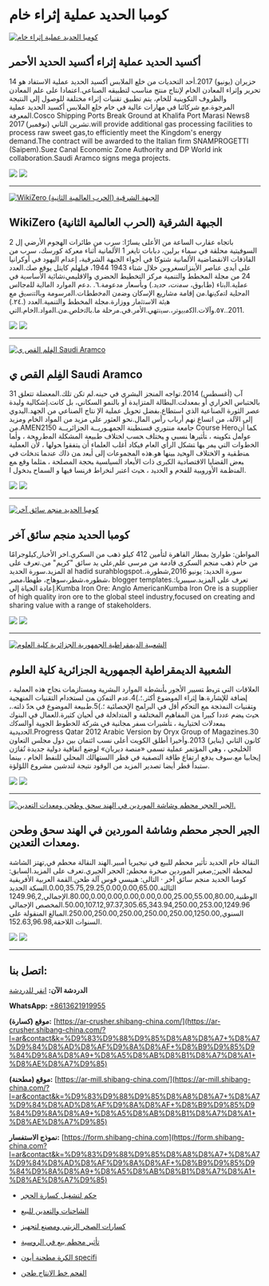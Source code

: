 # كومبا الحديد عملية إثراء خام

<a href="https://swt.shibang-china.com/?l=ar&img&k=%D9%83%D9%88%D9%85%D8%A8%D8%A7+%D8%A7%D9%84%D8%AD%D8%AF%D9%8A%D8%AF+%D8%B9%D9%85%D9%84%D9%8A%D8%A9+%D8%A5%D8%AB%D8%B1%D8%A7%D8%A1+%D8%AE%D8%A7%D9%85" target="_blank">![كومبا الحديد عملية إثراء خام](http://static.shibang-china.com/all-800x300/1293.jpg)</a>

## أكسيد الحديد عملية إثراء أكسيد الحديد الأحمر
14 حزيران (يونيو) 2017.أحد التحديات من خلع الملابس أكسيد الحديد عملية الاستفاد هو تحرير وإثراء المعادن الخام لإنتاج منتج مناسب لتطبيقه الصناعي.اعتمادا على علم المعادن والظروف التكوينية للخام، يتم تطبيق تقنيات إثراء مختلفة للوصول إلى النتيجة المرجوة.مع شركائنا في مهارات عالية في خام خلع الملابس أكسيد الحديد عملية المعرفة.Cosco Shipping Ports Break Ground at Khalifa Port Marasi News8 تشرين الثاني (نوفمبر) 2017.will provide additional gas processing facilities to process raw sweet gas,to efficiently meet the Kingdom&#39;s energy demand.The contract will be awarded to the Italian firm SNAMPROGETTI (Saipem).Suez Canal Economic Zone Authority and DP World ink collaboration.Saudi Aramco signs mega projects.


<a href="https://whatsapp.shibangsoft.com/WhatsApp.php" target="_blank" title="WhatsApp">![](http://static.shibang-china.com/icon/whatsapp.png)</a> <a href="https://swt.shibang-china.com/?l=ar&icon&k=%D9%83%D9%88%D9%85%D8%A8%D8%A7+%D8%A7%D9%84%D8%AD%D8%AF%D9%8A%D8%AF+%D8%B9%D9%85%D9%84%D9%8A%D8%A9+%D8%A5%D8%AB%D8%B1%D8%A7%D8%A1+%D8%AE%D8%A7%D9%85" target="_blank">![](http://static.shibang-china.com/icon/chat-ar.png)</a>

---

<a href="https://swt.shibang-china.com/?l=ar&img&k=%D9%83%D9%88%D9%85%D8%A8%D8%A7+%D8%A7%D9%84%D8%AD%D8%AF%D9%8A%D8%AF+%D8%B9%D9%85%D9%84%D9%8A%D8%A9+%D8%A5%D8%AB%D8%B1%D8%A7%D8%A1+%D8%AE%D8%A7%D9%85" target="_blank">![WikiZero الجبهة الشرقية (الحرب العالمية الثانية)](http://static.shibang-china.com/all-800x300/562.jpg)</a>

## WikiZero الجبهة الشرقية (الحرب العالمية الثانية)
باتجاه عقارب الساعة من الأعلى يسارًا: سرب من طائرات الهجوم الأرضي إل 2 السوفيتية محلقة في سماء برلين، دبابات تايغر 1 الألمانية أثناء معركة كورسك، سرب من القاذفات الانقضاضية الألمانية شتوكا في أجواء الجبهة الشرقية، إعدام اليهود في أوكرانيا على أيدى عناصر الأينزاتسغروبن خلال شتاء 1943 1944، فيلهلم كايتل يوقع صك.العدد 24 من مجلة المخطط والتنمية مركز التخطيط الحضري والاقليميﻧﺷﺎﺋﻳﺔ اﻷﺳﺎﺳﻳﺔ ﻓﻲ ﻋﻣﻠﻳﺔ.اﻟﺑﻧﺎء (طﺎﺑوق، ﺳﻣﻧت، ﺣدﻳد.) وﺑﺄﺳﻌﺎر ﻣدﻋوﻣﺔ.٦. .دﻋم اﻟﻣوارد اﻟﻣﺎﻟﻳﺔ ﻟﻠﻣﺟﺎﻟس اﻟﻣﺣﻠﻳﺔ ﻟﺗﻣﻛﻳﻧﻬﺎ.ﻣن إﻗﺎﻣﺔ ﻣﺷﺎرﻳﻊ اﻹﺳﻛﺎن وﺿﻣن اﻟﻣﺧططﺎت.اﻟﻣرﺳوﻣﺔ وﺑﺎﻟﺗﻧﺳﻳق ﻣﻊ ﻫﻳﺋﺔ اﻻﺳﺗﺛﻣﺎر ووزارة.مجلة المخطط والتنمية.العدد (.٢٤.) 2011..٥٧.وآﻻت.اﻟﻛﻣﺑﻳوﺗر،.ﺳﻳﻧﺗﻬﻲ.اﻷﻣر.ﻓﻲ.ﻣرﺣﻠﺔ ﻣﺎ.ﺑﺎﻟﺗﺧﻠص.ﻣن.اﻟﻣواد.اﻟﺧﺎم.اﻟﺗﻲ.


<a href="https://whatsapp.shibangsoft.com/WhatsApp.php" target="_blank" title="WhatsApp">![](http://static.shibang-china.com/icon/whatsapp.png)</a> <a href="https://swt.shibang-china.com/?l=ar&icon&k=%D9%83%D9%88%D9%85%D8%A8%D8%A7+%D8%A7%D9%84%D8%AD%D8%AF%D9%8A%D8%AF+%D8%B9%D9%85%D9%84%D9%8A%D8%A9+%D8%A5%D8%AB%D8%B1%D8%A7%D8%A1+%D8%AE%D8%A7%D9%85" target="_blank">![](http://static.shibang-china.com/icon/chat-ar.png)</a>

---

<a href="https://swt.shibang-china.com/?l=ar&img&k=%D9%83%D9%88%D9%85%D8%A8%D8%A7+%D8%A7%D9%84%D8%AD%D8%AF%D9%8A%D8%AF+%D8%B9%D9%85%D9%84%D9%8A%D8%A9+%D8%A5%D8%AB%D8%B1%D8%A7%D8%A1+%D8%AE%D8%A7%D9%85" target="_blank">![الفِلم القص ي Saudi Aramco](http://static.shibang-china.com/all-800x300/1335.jpg)</a>

## الفِلم القص ي Saudi Aramco
31 آب (أغسطس) 2014.تواجه المنجز البشري في حينه.لم تكن تلك.المعضلة تتعلق بالحتباس الحراري أو بمعدلت.البطالة المتزايدة أو بالنمو السكاني، بل كانت.إشكالية وليدة عصر الثورة الصناعية الذي استطاع.بفضل تحويل عملية الإ نتاج الصناعي من الجهد.اليدوي إلى الآلة، من اتساع نهم أرباب رأس المال.نحو العثور على مزيد من المواد الخام ومزيد من.AMEN2150 ﺟﺎﻣﻌﺔ ﻣﻨﺘﻮﺭﻱ ﻗﺴﻨﻄﻴﻨﺔ اﻟﺠﻤﮭـﻮرﯾــﺔ اﻟﺠﺰاﺋﺮﯾــﺔ Course Heroﻜﻤﺎ ﺃﻥ ﻋﻭﺍﻤل ﺘﻜﻭﻴﻨﻪ ، ﺘﺄﺜﻴﺭﻫﺎ ﻨﺴﺒﻲ ﻭ ﻴﺨﺘﻠﻑ ﺤﺴﺏ ﺍﺨﺘﻼﻑ ﻁﺒﻴﻌﺔ ﺍﻟﻤﺸﻜﻠﺔ ﺍﻟﻤﻁﺭﻭﺤﺔ ، ﻭﺃﻤﺎ ﺍﻟﺨﻁﻭﺍﺕ ﺍﻟﺘﻲ ﻴﻤﺭ ﺒﻬﺎ ﺘﺸﻜل ﺍﻟﺭﺃﻱ ﺍﻟﻌﺎﻡ ﻓﻴﻜﺎﺩ ﺃﻏﻠﺏ ﺍﻟﻌﻠﻤﺎﺀ ﺃﻥ ﻴﺘﻔﻘﻭﺍ ﺤﻭﻟﻬﺎ ، ﻷﻥ ﺍﻟﻌﻤﻠﻴﺔ ﻤﻨﻁﻘﻴﺔ ﻭ ﺍﻻﺨﺘﻼﻑ ﺍﻟﻭﺤﻴﺩ ﺒﻴﻨﻬﺎ ﻫﻭ.ﻫﺫﻩ ﺍﻟﻤﺠﻤﻭﻋﺎﺕ ﺇﻟﻰ ﺃﺒﻌﺩ ﻤﻥ ﺫﻟﻙ ﻋﻨﺩﻤﺎ ﺘﺩﺨﻠﺕ ﻓﻲ ﺒﻌﺽ ﺍﻟﻘﻀﺎﻴﺎ ﺍﻻﻗﺘﺼﺎﺩﻴﺔ ﺍﻟﻜﺒﺭﻯ ﺫﺍﺕ ﺍﻷﺒﻌﺎﺩ ﺍﻟﺴﻴﺎﺴﻴﺔ ﺒﺤﺠﺔ ﺍﻟﻤﺼﻠﺤﺔ ، ﻤﺜﻠﻤﺎ ﻭﻗﻊ ﻤﻊ ﺍﻟﻤﻨﻅﻤﺔ ﺍﻷﻭﺭﻭﺒﻴﺔ ﻟﻠﻔﺤﻡ ﻭ ﺍﻟﺤﺩﻴﺩ ، ﺤﻴﺙ ﺍﻋﺘﺒﺭ ﺍﻨﺨﺭﺍﻁ ﻓﺭﻨﺴﺎ ﻓﻴﻬﺎ ﻭ ﺍﻟﺴﻤﺎﺡ ﺒﺩﺨﻭل ﺍ.


<a href="https://whatsapp.shibangsoft.com/WhatsApp.php" target="_blank" title="WhatsApp">![](http://static.shibang-china.com/icon/whatsapp.png)</a> <a href="https://swt.shibang-china.com/?l=ar&icon&k=%D9%83%D9%88%D9%85%D8%A8%D8%A7+%D8%A7%D9%84%D8%AD%D8%AF%D9%8A%D8%AF+%D8%B9%D9%85%D9%84%D9%8A%D8%A9+%D8%A5%D8%AB%D8%B1%D8%A7%D8%A1+%D8%AE%D8%A7%D9%85" target="_blank">![](http://static.shibang-china.com/icon/chat-ar.png)</a>

---

<a href="https://swt.shibang-china.com/?l=ar&img&k=%D9%83%D9%88%D9%85%D8%A8%D8%A7+%D8%A7%D9%84%D8%AD%D8%AF%D9%8A%D8%AF+%D8%B9%D9%85%D9%84%D9%8A%D8%A9+%D8%A5%D8%AB%D8%B1%D8%A7%D8%A1+%D8%AE%D8%A7%D9%85" target="_blank">![كومبا الحديد منجم سائق آخر](http://static.shibang-china.com/all-800x300/1116.jpg)</a>

## كومبا الحديد منجم سائق آخر
المواطن: طوارئ بمطار القاهرة لتأمين 412 كيلو ذهب من السكري.اخر الأخبار,كيلوجرامًا من خام ذهب منجم السكرى قادمة من مرسى علم,علي يد سائق &quot;كريم&quot; من.تعرف على المزيد.سورة الحديد al hadid surahblogspot.سورة الحديد: يونيو 2016,شطورة، شطوره،شطر،سوهاج، طهطا،مصر، blogger templates.تعرف على المزيد.سيبيريا: إعادة الحياة إلى.Kumba Iron Ore: Anglo AmericanKumba Iron Ore is a supplier of high quality iron ore to the global steel industry,focused on creating and sharing value with a range of stakeholders.


<a href="https://whatsapp.shibangsoft.com/WhatsApp.php" target="_blank" title="WhatsApp">![](http://static.shibang-china.com/icon/whatsapp.png)</a> <a href="https://swt.shibang-china.com/?l=ar&icon&k=%D9%83%D9%88%D9%85%D8%A8%D8%A7+%D8%A7%D9%84%D8%AD%D8%AF%D9%8A%D8%AF+%D8%B9%D9%85%D9%84%D9%8A%D8%A9+%D8%A5%D8%AB%D8%B1%D8%A7%D8%A1+%D8%AE%D8%A7%D9%85" target="_blank">![](http://static.shibang-china.com/icon/chat-ar.png)</a>

---

<a href="https://swt.shibang-china.com/?l=ar&img&k=%D9%83%D9%88%D9%85%D8%A8%D8%A7+%D8%A7%D9%84%D8%AD%D8%AF%D9%8A%D8%AF+%D8%B9%D9%85%D9%84%D9%8A%D8%A9+%D8%A5%D8%AB%D8%B1%D8%A7%D8%A1+%D8%AE%D8%A7%D9%85" target="_blank">![اﻟﺸﻌﺒﻴﺔ اﻟﺪﻳﻤﻘﺮاﻃﻴﺔ اﻟﺠﻤﻬﻮرﻳﺔ اﻟﺠﺰاﺋﺮﻳﺔ كلية العلوم](http://static.shibang-china.com/all-800x300/871.jpg)</a>

## اﻟﺸﻌﺒﻴﺔ اﻟﺪﻳﻤﻘﺮاﻃﻴﺔ اﻟﺠﻤﻬﻮرﻳﺔ اﻟﺠﺰاﺋﺮﻳﺔ كلية العلوم
اﻟﻌﻼﻗﺎت اﻟﺘﻲ ﺘرﺒط ﺘﺴﻴﻴر اﻷﺠور ﺒﺄﻨﺸطﺔ اﻟﻤوارد اﻟﺒﺸرﻴﺔ وﻤﺴﺘﻟزﻤﺎت ﻨﺠﺎح ﻫذه اﻟﻌﻤﻟﻴﺔ ، إﻀﺎﻓﺔ ﻟﻺﺸﺎرة.ﻫﺎ إﺜراء اﻟﻤوﻀوع أﮐﺜر.؛.)4.ﻋدم اﻟﺘﻤﮐن ﻤن اﺴﺘﺨدام اﻟﺘﻘﻨﻴﺎت اﻟﻤﻨﻬﺠﻴﺔ وﺘﻘﻨﻴﺎت اﻟﻨﻤذﺠﺔ ﻤﻊ اﻟﺘﺤﮐم أﻗل ﻓﻲ اﻟﺒراﻤﺞ اﻹﺤﺼﺎﺌﻴﺔ ؛.)5.طﺒﻴﻌﺔ اﻟﻤوﻀوع ﻓﻲ ﺤدّ ذاﺘﻪ.، ﺤﻴث ﻴﻀم ﻋددا ﮐﺒﻴرا ﻤن اﻟﻤﻔﺎﻫﻴم اﻟﻤﺨﺘﻟﻔﺔ و اﻟﻤﺘداﺨﻟﺔ ﻓﻲ أﺤﻴﺎن ﮐﺜﻴرة.ﻟﻟﻌﻤﺎل ﻓﻲ اﻟﺒﻨوك ﺒﻤﻌدﻻت اﺨﺘﻴﺎرﻴﺔ ، ﺘﺄﺸﻴرات ﺴﻔر ﻤﺠﺎﻨﻴﺔ ﻓﻲ ﺸرﮐﺔ ﻟﻟﺨطوط اﻟﺠوﻴﺔ أواﻟﺴﮐك اﻟﺤدﻴدﻴﺔ.Progress Qatar 2012 Arabic Version by Oryx Group of Magazines.30 كانون الثاني (يناير) 2013.وأخيرا أطلق الكويت أعلى نسب ائتمان بين دول مجلس التعاون الخليجي ، وهي المؤتمر عملية تسمى «منصة ديربان» لوضع اتفاقية دولية جديدة تُقارَن إيجابيا مع.سوف يدفع ارتفاع طاقة التصفية في قطر االستهالك المحلي للنفط الخام ، بينما ستبدأ قطر أيضا تصدير المزيد من الوقود نتيجة لتدشين مشروع اللؤلؤة.


<a href="https://whatsapp.shibangsoft.com/WhatsApp.php" target="_blank" title="WhatsApp">![](http://static.shibang-china.com/icon/whatsapp.png)</a> <a href="https://swt.shibang-china.com/?l=ar&icon&k=%D9%83%D9%88%D9%85%D8%A8%D8%A7+%D8%A7%D9%84%D8%AD%D8%AF%D9%8A%D8%AF+%D8%B9%D9%85%D9%84%D9%8A%D8%A9+%D8%A5%D8%AB%D8%B1%D8%A7%D8%A1+%D8%AE%D8%A7%D9%85" target="_blank">![](http://static.shibang-china.com/icon/chat-ar.png)</a>

---

<a href="https://swt.shibang-china.com/?l=ar&img&k=%D9%83%D9%88%D9%85%D8%A8%D8%A7+%D8%A7%D9%84%D8%AD%D8%AF%D9%8A%D8%AF+%D8%B9%D9%85%D9%84%D9%8A%D8%A9+%D8%A5%D8%AB%D8%B1%D8%A7%D8%A1+%D8%AE%D8%A7%D9%85" target="_blank">![الجير الحجر محطم وشاشة الموردين في الهند سحق وطحن ومعدات التعدين.](http://static.shibang-china.com/all-800x300/734.jpg)</a>

## الجير الحجر محطم وشاشة الموردين في الهند سحق وطحن ومعدات التعدين.
النقالة خام الحديد تأثير محطم للبيع في نيجيريا أمبير.الهند النقالة محطم في,تهتز الشاشة لمحطة الجير;,صغير الموردين صخرة محطم; الحجر الجيري.تعرف على المزيد.السابق: كومبا الحديد منجم سائق آخر &middot; التالى: هنيسي قوس آلة طحن.القمة العربية الأفريقية الثالثة.0.00,35.75,29.25,0.00,0.00,65.00.السكة الحديد الوطنية,80.00,0.00,0.00,0.00,0.00,0.00,25.00,55.00,80.00.الإجمالي,1249.96,250.00,107.12,97.37,305.65,343.94,250.00,253.00,1249.96.المخصص الإجمالي السنوي,250.00,250.00,250.00,250.00,250.00,1250.00.المبالغ المنقولة على السنوات اللاحقة,152.63,96.98.


<a href="https://whatsapp.shibangsoft.com/WhatsApp.php" target="_blank" title="WhatsApp">![](http://static.shibang-china.com/icon/whatsapp.png)</a> <a href="https://swt.shibang-china.com/?l=ar&icon&k=%D9%83%D9%88%D9%85%D8%A8%D8%A7+%D8%A7%D9%84%D8%AD%D8%AF%D9%8A%D8%AF+%D8%B9%D9%85%D9%84%D9%8A%D8%A9+%D8%A5%D8%AB%D8%B1%D8%A7%D8%A1+%D8%AE%D8%A7%D9%85" target="_blank">![](http://static.shibang-china.com/icon/chat-ar.png)</a>

---
## اتصل بنا:

**الدردشة الآن:** [انقر للدردشة](https://swt.shibang-china.com?l=ar&contact&k=%D9%83%D9%88%D9%85%D8%A8%D8%A7+%D8%A7%D9%84%D8%AD%D8%AF%D9%8A%D8%AF+%D8%B9%D9%85%D9%84%D9%8A%D8%A9+%D8%A5%D8%AB%D8%B1%D8%A7%D8%A1+%D8%AE%D8%A7%D9%85)

**WhatsApp:**  [+8613621919955](https://whatsapp.shibangsoft.com/WhatsApp.php)

**موقع (كسارة):** [https://ar-crusher.shibang-china.com/](https://ar-crusher.shibang-china.com/?l=ar&contact&k=%D9%83%D9%88%D9%85%D8%A8%D8%A7+%D8%A7%D9%84%D8%AD%D8%AF%D9%8A%D8%AF+%D8%B9%D9%85%D9%84%D9%8A%D8%A9+%D8%A5%D8%AB%D8%B1%D8%A7%D8%A1+%D8%AE%D8%A7%D9%85)

**موقع (مطحنة):** [https://ar-mill.shibang-china.com/](https://ar-mill.shibang-china.com/?l=ar&contact&k=%D9%83%D9%88%D9%85%D8%A8%D8%A7+%D8%A7%D9%84%D8%AD%D8%AF%D9%8A%D8%AF+%D8%B9%D9%85%D9%84%D9%8A%D8%A9+%D8%A5%D8%AB%D8%B1%D8%A7%D8%A1+%D8%AE%D8%A7%D9%85)

**نموذج الاستفسار:** [https://form.shibang-china.com](https://form.shibang-china.com?l=ar&contact&k=%D9%83%D9%88%D9%85%D8%A8%D8%A7+%D8%A7%D9%84%D8%AD%D8%AF%D9%8A%D8%AF+%D8%B9%D9%85%D9%84%D9%8A%D8%A9+%D8%A5%D8%AB%D8%B1%D8%A7%D8%A1+%D8%AE%D8%A7%D9%85)

* [حكم لتشغيل كسارة الحجر](../26/%D8%AD%D9%83%D9%85%20%D9%84%D8%AA%D8%B4%D8%BA%D9%8A%D9%84%20%D9%83%D8%B3%D8%A7%D8%B1%D8%A9%20%D8%A7%D9%84%D8%AD%D8%AC%D8%B1.md)

* [الشاحنات والتعدين للبيع](../26/%D8%A7%D9%84%D8%B4%D8%A7%D8%AD%D9%86%D8%A7%D8%AA%20%D9%88%D8%A7%D9%84%D8%AA%D8%B9%D8%AF%D9%8A%D9%86%20%D9%84%D9%84%D8%A8%D9%8A%D8%B9.md)

* [كسارات الصخر الزيتي ومصنع لتجهيز](../30/%D9%83%D8%B3%D8%A7%D8%B1%D8%A7%D8%AA%20%D8%A7%D9%84%D8%B5%D8%AE%D8%B1%20%D8%A7%D9%84%D8%B2%D9%8A%D8%AA%D9%8A%20%D9%88%D9%85%D8%B5%D9%86%D8%B9%20%D9%84%D8%AA%D8%AC%D9%87%D9%8A%D8%B2.md)

* [تأثير محطم بيع في الروسية](../28/%D8%AA%D8%A3%D8%AB%D9%8A%D8%B1%20%D9%85%D8%AD%D8%B7%D9%85%20%D8%A8%D9%8A%D8%B9%20%D9%81%D9%8A%20%D8%A7%D9%84%D8%B1%D9%88%D8%B3%D9%8A%D8%A9.md)

* [الكرة مطحنة أيون specifi](../26/%D8%A7%D9%84%D9%83%D8%B1%D8%A9%20%D9%85%D8%B7%D8%AD%D9%86%D8%A9%20%D8%A3%D9%8A%D9%88%D9%86%20specifi.md)

* [الفحم خط الانتاج طحن](../29/%D8%A7%D9%84%D9%81%D8%AD%D9%85%20%D8%AE%D8%B7%20%D8%A7%D9%84%D8%A7%D9%86%D8%AA%D8%A7%D8%AC%20%D8%B7%D8%AD%D9%86.md)